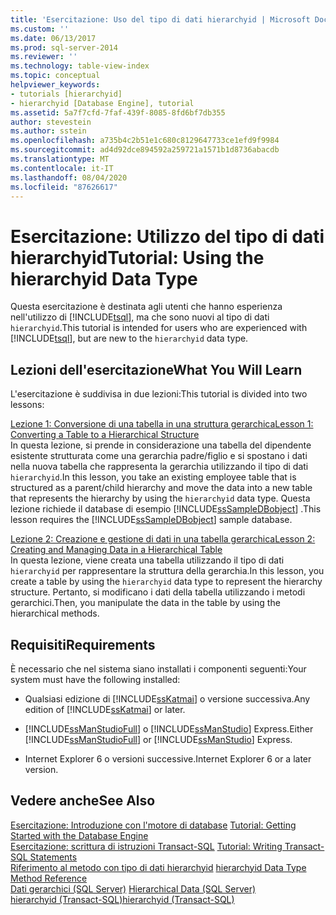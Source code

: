 ```yaml
---
title: 'Esercitazione: Uso del tipo di dati hierarchyid | Microsoft Docs'
ms.custom: ''
ms.date: 06/13/2017
ms.prod: sql-server-2014
ms.reviewer: ''
ms.technology: table-view-index
ms.topic: conceptual
helpviewer_keywords:
- tutorials [hierarchyid]
- hierarchyid [Database Engine], tutorial
ms.assetid: 5a7f7cfd-7faf-439f-8085-8fd6bf7db355
author: stevestein
ms.author: sstein
ms.openlocfilehash: a735b4c2b51e1c680c8129647733ce1efd9f9984
ms.sourcegitcommit: ad4d92dce894592a259721a1571b1d8736abacdb
ms.translationtype: MT
ms.contentlocale: it-IT
ms.lasthandoff: 08/04/2020
ms.locfileid: "87626617"
---
```

# <a name="tutorial-using-the-hierarchyid-data-type"></a><span data-ttu-id="ad079-102">Esercitazione: Utilizzo del tipo di dati hierarchyid</span><span class="sxs-lookup"><span data-stu-id="ad079-102">Tutorial: Using the hierarchyid Data Type</span></span>
  <span data-ttu-id="ad079-103">Questa esercitazione è destinata agli utenti che hanno esperienza nell'utilizzo di [!INCLUDE[tsql](../../includes/tsql-md.md)], ma che sono nuovi al tipo di dati `hierarchyid`.</span><span class="sxs-lookup"><span data-stu-id="ad079-103">This tutorial is intended for users who are experienced with [!INCLUDE[tsql](../../includes/tsql-md.md)], but are new to the `hierarchyid` data type.</span></span>  
  
## <a name="what-you-will-learn"></a><span data-ttu-id="ad079-104">Lezioni dell'esercitazione</span><span class="sxs-lookup"><span data-stu-id="ad079-104">What You Will Learn</span></span>  
 <span data-ttu-id="ad079-105">L'esercitazione è suddivisa in due lezioni:</span><span class="sxs-lookup"><span data-stu-id="ad079-105">This tutorial is divided into two lessons:</span></span>  
  
 [<span data-ttu-id="ad079-106">Lezione 1: Conversione di una tabella in una struttura gerarchica</span><span class="sxs-lookup"><span data-stu-id="ad079-106">Lesson 1: Converting a Table to a Hierarchical Structure</span></span>](lesson-1-converting-a-table-to-a-hierarchical-structure.md)  
 <span data-ttu-id="ad079-107">In questa lezione, si prende in considerazione una tabella del dipendente esistente strutturata come una gerarchia padre/figlio e si spostano i dati nella nuova tabella che rappresenta la gerarchia utilizzando il tipo di dati `hierarchyid`.</span><span class="sxs-lookup"><span data-stu-id="ad079-107">In this lesson, you take an existing employee table that is structured as a parent/child hierarchy and move the data into a new table that represents the hierarchy by using the `hierarchyid` data type.</span></span> <span data-ttu-id="ad079-108">Questa lezione richiede il database di esempio [!INCLUDE[ssSampleDBobject](../../includes/sssampledbobject-md.md)] .</span><span class="sxs-lookup"><span data-stu-id="ad079-108">This lesson requires the [!INCLUDE[ssSampleDBobject](../../includes/sssampledbobject-md.md)] sample database.</span></span>  
  
 [<span data-ttu-id="ad079-109">Lezione 2: Creazione e gestione di dati in una tabella gerarchica</span><span class="sxs-lookup"><span data-stu-id="ad079-109">Lesson 2: Creating and Managing Data in a Hierarchical Table</span></span>](lesson-2-creating-and-managing-data-in-a-hierarchical-table.md)  
 <span data-ttu-id="ad079-110">In questa lezione, viene creata una tabella utilizzando il tipo di dati `hierarchyid` per rappresentare la struttura della gerarchia.</span><span class="sxs-lookup"><span data-stu-id="ad079-110">In this lesson, you create a table by using the `hierarchyid` data type to represent the hierarchy structure.</span></span> <span data-ttu-id="ad079-111">Pertanto, si modificano i dati della tabella utilizzando i metodi gerarchici.</span><span class="sxs-lookup"><span data-stu-id="ad079-111">Then, you manipulate the data in the table by using the hierarchical methods.</span></span>  
  
## <a name="requirements"></a><span data-ttu-id="ad079-112">Requisiti</span><span class="sxs-lookup"><span data-stu-id="ad079-112">Requirements</span></span>  
 <span data-ttu-id="ad079-113">È necessario che nel sistema siano installati i componenti seguenti:</span><span class="sxs-lookup"><span data-stu-id="ad079-113">Your system must have the following installed:</span></span>  
  
-   <span data-ttu-id="ad079-114">Qualsiasi edizione di [!INCLUDE[ssKatmai](../../includes/sskatmai-md.md)] o versione successiva.</span><span class="sxs-lookup"><span data-stu-id="ad079-114">Any edition of [!INCLUDE[ssKatmai](../../includes/sskatmai-md.md)] or later.</span></span>  
  
-   <span data-ttu-id="ad079-115">[!INCLUDE[ssManStudioFull](../../includes/ssmanstudiofull-md.md)] o [!INCLUDE[ssManStudio](../../includes/ssmanstudio-md.md)] Express.</span><span class="sxs-lookup"><span data-stu-id="ad079-115">Either [!INCLUDE[ssManStudioFull](../../includes/ssmanstudiofull-md.md)] or [!INCLUDE[ssManStudio](../../includes/ssmanstudio-md.md)] Express.</span></span>  
  
-   <span data-ttu-id="ad079-116">Internet Explorer 6 o versioni successive.</span><span class="sxs-lookup"><span data-stu-id="ad079-116">Internet Explorer 6 or a later version.</span></span>  
  
## <a name="see-also"></a><span data-ttu-id="ad079-117">Vedere anche</span><span class="sxs-lookup"><span data-stu-id="ad079-117">See Also</span></span>  
 <span data-ttu-id="ad079-118">[Esercitazione: Introduzione con l'motore di database](../tutorial-getting-started-with-the-database-engine.md) </span><span class="sxs-lookup"><span data-stu-id="ad079-118">[Tutorial: Getting Started with the Database Engine](../tutorial-getting-started-with-the-database-engine.md) </span></span>  
 <span data-ttu-id="ad079-119">[Esercitazione: scrittura di istruzioni Transact-SQL](../../t-sql/tutorial-writing-transact-sql-statements.md) </span><span class="sxs-lookup"><span data-stu-id="ad079-119">[Tutorial: Writing Transact-SQL Statements](../../t-sql/tutorial-writing-transact-sql-statements.md) </span></span>  
 <span data-ttu-id="ad079-120">[Riferimento al metodo con tipo di dati hierarchyid](/sql/t-sql/data-types/hierarchyid-data-type-method-reference) </span><span class="sxs-lookup"><span data-stu-id="ad079-120">[hierarchyid Data Type Method Reference](/sql/t-sql/data-types/hierarchyid-data-type-method-reference) </span></span>  
 <span data-ttu-id="ad079-121">[Dati gerarchici &#40;SQL Server&#41;](../hierarchical-data-sql-server.md) </span><span class="sxs-lookup"><span data-stu-id="ad079-121">[Hierarchical Data &#40;SQL Server&#41;](../hierarchical-data-sql-server.md) </span></span>  
 [<span data-ttu-id="ad079-122">hierarchyid &#40;Transact-SQL&#41;</span><span class="sxs-lookup"><span data-stu-id="ad079-122">hierarchyid &#40;Transact-SQL&#41;</span></span>](/sql/t-sql/data-types/hierarchyid-data-type-method-reference)  
  
  
